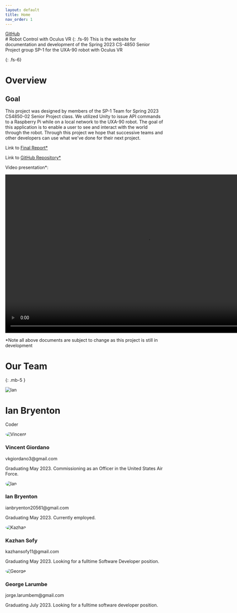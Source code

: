 ```yaml
---
layout: default
title: Home
nav_order: 1
---
```

<nav class="header-nav">
	<a href="{{ nav.url }}" target="_blank">GitHub</a>
</nav>
# Robot Control with Oculus VR
{: .fs-9}
This is the website for documentation and development of the Spring 2023 CS-4850 Senior Project group SP-1 for the UXA-90 robot with Oculus VR

{: .fs-6}
# Overview

## Goal
This project was designed by members of the SP-1 Team for Spring 2023 CS4850-02 Senior Project class. We utilized Unity to issue API commands to a Raspberry Pi while on a local network to the UXA-90 robot. The goal of this application is to enable a user to see and interact with the world through the robot. Through this project we hope that successive teams and other developers can use what we've done for their next project.

Link to <a href="{{ site.baseurl }}/documents/final-report.pdf" target="_blank">Final Report*</a>

Link to <a href="https://github.com/CS4850-UXA90/CS4850-Spring23-Robot/tree/main" target="_blank">GitHub Repository*</a>

Video presentation*:

<video width="888" height="500" controls>
  <source src="{{ site.baseurl }}/documents/UXA-90 Demo.mp4" type="video/mp4">
Your browser does not support the video tag.
</video>

*Note all above documents are subject to change as this project is still in development

# Our Team
{: .mb-5 }
<link rel="stylesheet" href="https://cdnjs.cloudflare.com/ajax/libs/font-awesome/4.7.0/css/font-awesome.min.css">
<link rel="stylesheet" href="{{ site.baseurl }}/CSS/custom.css">
<link rel="stylesheet" href="{{ site.baseurl }}/_sass/custom/custom.scss">

<div class="profile-card">
	<img src="{{ site.baseurl }}/images/Ian.jpg" alt="Ian">
	<h1>Ian Bryenton</h1>
	<p class="title">Coder</p>
	<a href="https://github.com/I-Bryenton"><i class="fa fa-github"></i></a>
</div>
	
	

<div class="col-lg-4 col-md-6 col-sm-12 mb-4">
  <div class="profile-card bg-white shadow mb-4 text-center rounded-lg p-4 position-relative h-100">
    <div class="profile-card_image">
      <img src="{{ site.baseurl }}/images/VinceHeadshot.jpg" alt="Vincent" class="mb-4 shadow" style = "border-radius: 50%;">
    </div>
    <div class="profile-card_details">
      <h3 class="mb-0">
        Vincent Giordano
      </h3>
      <p class="text-muted">
        vkgiordano3@gmail.com
      </p>
      <p class="text-muted">
        Graduating May 2023. Commissioning as an Officer in the United States Air Force.
      </p>
    </div>
  </div>
</div>
<div class="col-lg-4 col-md-6 col-sm-12 mb-4">
  <div class="profile-card bg-white shadow mb-4 text-center rounded-lg p-4 position-relative h-100">
    <div class="profile-card_image">
      <img src="{{ site.baseurl }}/images/Ian.jpg" alt="Ian" class="mb-4 shadow" style = "border-radius: 50%;">
    </div>
    <div class="profile-card_details">
      <h3 class="mb-0">
        Ian Bryenton
      </h3>
      <p class="text-muted">
        ianbryenton20561@gmail.com
      </p>
      <p class="text-muted">
        Graduating May 2023. Currently employed.
      </p>
    </div>
  </div>
</div>
<div class="col-lg-4 col-md-6 col-sm-12 mb-4">
  <div class="profile-card bg-white shadow mb-4 text-center rounded-lg p-4 position-relative h-100">
    <div class="profile-card_image">
      <img src="{{ site.baseurl }}/images/KazhanHeadshot.jpg" alt="Kazhan" class="mb-4 shadow" style = "border-radius: 50%;">
    </div>
    <div class="profile-card_details">
      <h3 class="mb-0">
        Kazhan Sofy
      </h3>
      <p class="text-muted">
	kazhansofy11@gmail.com
      </p>
      <p class="text-muted">
	Graduating May 2023. Looking for a fulltime Software Developer position.
      </p>
    </div>
  </div>
</div>
<div class="col-lg-4 col-md-6 col-sm-12 mb-4">
  <div class="profile-card bg-white shadow mb-4 text-center rounded-lg p-4 position-relative h-100">
    <div class="profile-card_image">
      <img src="{{ site.baseurl }}/images/GeorgeHeadshot.jpg" alt="George" class="mb-4 shadow" style = "border-radius: 50%;">
    </div>
    <div class="profile-card_details">
      <h3 class="mb-0">
        George Larumbe
      </h3>
      <p class="text-muted">
        jorge.larumbem@gmail.com
      </p>
      <p class="text-muted">
        Graduating July 2023. Looking for a fulltime software developer position.
      </p>
    </div>
  </div>
</div>

